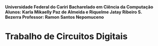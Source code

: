 **Universidade Federal do Cariri
Bacharelado em Ciência da Computação
Alunos: Karla Mikaelly Paz de Almeida e Riquelme Jatay Ribeiro S. Bezerra 
Professor: Ramon Santos Nepomuceno**
# Trabalho de Circuitos Digitais
